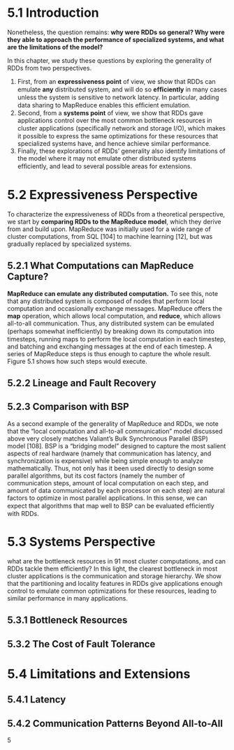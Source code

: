 5.1 Introduction
==========
Nonetheless, the question remains: **why were RDDs so general? Why were they able to approach the performance of specialized systems, and what are the limitations of the model?**

In this chapter, we study these questions by exploring the generality of RDDs from two perspectives. 

1. First, from an **expressiveness point** of view, we show that RDDs can emulate **any** distributed system, and will do so **efﬁciently** in many cases unless the system is sensitive to network latency. In particular, adding data sharing to MapReduce enables this efﬁcient emulation. 
2. Second, from a **systems point** of view, we show that RDDs gave applications control over the most common bottleneck resources in cluster applications (speciﬁcally network and storage I/O), which makes it possible to express the same optimizations for these resources that specialized systems have, and hence achieve similar performance. 
3. Finally, these explorations of RDDs’ generality also identify limitations of the model where it may not emulate other distributed systems efﬁciently, and lead to several possible areas for extensions.

5.2 Expressiveness Perspective
==============================
To characterize the expressiveness of RDDs from a theoretical perspective, we start by **comparing RDDs to the MapReduce model**, which they derive from and build upon. MapReduce was initially used for a wide range of cluster computations, from SQL [104] to machine learning [12], but was gradually replaced by specialized systems.

5.2.1 What Computations can MapReduce Capture?
---------------------------------------
**MapReduce can emulate any distributed computation.**
To see this, note that any distributed system is composed of nodes that perform local computation and occasionally exchange messages. MapReduce offers the **map** operation, which allows local computation, and **reduce**, which allows all-to-all communication. Thus, any distributed system can be emulated (perhaps somewhat inefﬁciently) by breaking down its computation into timesteps, running maps to perform the local computation in each timestep, and batching and exchanging messages at the end of each timestep. A series of MapReduce steps is thus enough to capture the whole result. Figure 5.1 shows how such steps would execute.

5.2.2 Lineage and Fault Recovery
--------------------------
5.2.3 Comparison with BSP
--------------------------
As a second example of the generality of MapReduce and RDDs, we note that the “local computation and all-to-all communication” model discussed above very closely matches Valiant’s Bulk Synchronous Parallel (BSP) model [108]. BSP is a “bridging model” designed to capture the most salient aspects of real hardware (namely that communication has latency, and synchronization is expensive) while being simple enough to analyze mathematically. Thus, not only has it been used directly to design some parallel algorithms, but its cost factors (namely the number of communication steps, amount of local computation on each step, and amount of data communicated by each processor on each step) are natural factors to optimize in most parallel applications. In this sense, we can expect that algorithms that map well to BSP can be evaluated efﬁciently with RDDs.

5.3 Systems Perspective
====================

what are the bottleneck resources in
91
most cluster computations, and can RDDs tackle them efficiently? In this light, the
clearest bottleneck in most cluster applications is the communication and storage
hierarchy. We show that the partitioning and locality features in RDDs give applications enough control to emulate common optimizations for these resources, leading
to similar performance in many applications.

5.3.1 Bottleneck Resources
--------------------------
5.3.2 The Cost of Fault Tolerance
---------------------------------------

5.4 Limitations and Extensions
==============================
5.4.1 Latency
-------------
5.4.2 Communication Patterns Beyond All-to-All
----------------------------------------------------
5                                                                                                                                                                                           
